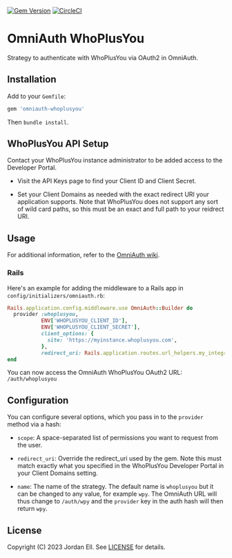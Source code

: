 [![Gem Version](https://badge.fury.io/rb/omniauth-whoplusyou.svg)](https://badge.fury.io/rb/omniauth-whoplusyou)
[![CircleCI](https://dl.circleci.com/status-badge/img/gh/riipen/omniauth-whoplusyou/tree/main.svg?style=svg)](https://dl.circleci.com/status-badge/redirect/gh/riipen/omniauth-whoplusyou/tree/main)

# OmniAuth WhoPlusYou
Strategy to authenticate with WhoPlusYou via OAuth2 in OmniAuth.

## Installation

Add to your `Gemfile`:

```ruby
gem 'omniauth-whoplusyou'
```

Then `bundle install`.

## WhoPlusYou API Setup

Contact your WhoPlusYou instance administrator to be added access to the Developer Portal.

* Visit the API Keys page to find your Client ID and Client Secret.

* Set your Client Domains as needed with the exact redirect URI your application supports. Note that WhoPlusYou does not support any sort of wild card paths, so this must be an exact and full path to your reidrect URI.



## Usage
For additional information, refer to the [OmniAuth wiki](https://github.com/intridea/omniauth/wiki).

### Rails

Here's an example for adding the middleware to a Rails app in `config/initializers/omniauth.rb`:

```ruby
Rails.application.config.middleware.use OmniAuth::Builder do
  provider :whoplusyou, 
  		   ENV['WHOPLUSYOU_CLIENT_ID'], 
  		   ENV['WHOPLUSYOU_CLIENT_SECRET'],
  		   client_options: {
             site: 'https://myinstance.whoplusyou.com',
           },
           redirect_uri: Rails.application.routes.url_helpers.my_integration_response_url
end
```

You can now access the OmniAuth WhoPlusYou OAuth2 URL: `/auth/whoplusyou`

## Configuration

You can configure several options, which you pass in to the `provider` method via a hash:

* `scope`: A space-separated list of permissions you want to request from the user.

* `redirect_uri`: Override the redirect_uri used by the gem. Note this must match exactly what you specified in the WhoPlusYou Developer Portal in your Client Domains setting.

* `name`: The name of the strategy. The default name is `whoplusyou` but it can be changed to any value, for example `wpy`. The OmniAuth URL will thus change to `/auth/wpy` and the `provider` key in the auth hash will then return `wpy`.


## License

Copyright (C) 2023 Jordan Ell. See [LICENSE](https://github.com/riipen/omniauth-whoplusyou/blob/master/LICENSE.md) for details.

